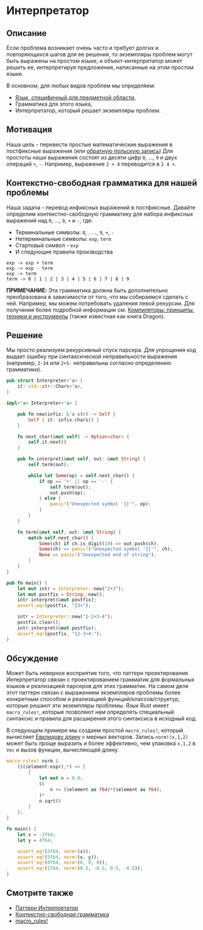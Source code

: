 # Интерпретатор

## Описание

Если проблема возникает очень часто и требует долгих и повторяющихся шагов для ее решения, то экземпляры проблем могут быть выражены на простом языке, и объект-интерпретатор может решить ее, интерпретируя предложения, написанные на этом простом языке.

В основном, для любых видов проблем мы определяем:

- [Язык, специфичный для предметной области](https://en.wikipedia.org/wiki/Domain-specific_language),
- Грамматика для этого языка,
- Интерпретатор, который решает экземпляры проблем.

## Мотивация

Наша цель - перевести простые математические выражения в постфиксные выражения
(или [обратную польскую запись](https://en.wikipedia.org/wiki/Reverse_Polish_notation))
Для простоты наши выражения состоят из десяти цифр `0`, ..., `9` и двух
операций `+`, `-`. Например, выражение `2 + 4` переводится в
`2 4 +`.

## Контекстно-свободная грамматика для нашей проблемы

Наша задача - перевод инфиксных выражений в постфиксные. Давайте определим контекстно-свободную грамматику для набора инфиксных выражений над `0`, ..., `9`, `+` и `-`,
где:

- Терминальные символы: `0`, `...`, `9`, `+`, `-`
- Нетерминальные символы: `exp`, `term`
- Стартовый символ - `exp`
- И следующие правила производства

```ignore
exp -> exp + term
exp -> exp - term
exp -> term
term -> 0 | 1 | 2 | 3 | 4 | 5 | 6 | 7 | 8 | 9
```

**ПРИМЕЧАНИЕ:** Эта грамматика должна быть дополнительно преобразована в зависимости от того, что мы собираемся сделать с ней. Например, мы можем потребовать удаления левой рекурсии. Для получения более подробной информации см. [Компиляторы: принципы, техники и инструменты](https://en.wikipedia.org/wiki/Compilers:_Principles,_Techniques,_and_Tools)
(также известная как книга Dragon).

## Решение

Мы просто реализуем рекурсивный спуск парсера. Для упрощения код
выдает ошибку при синтаксической неправильности выражения (например, `2-34` или `2+5-`
неправильны согласно определению грамматики).

```rust
pub struct Interpreter<'a> {
    it: std::str::Chars<'a>,
}

impl<'a> Interpreter<'a> {

    pub fn new(infix: &'a str) -> Self {
        Self { it: infix.chars() }
    }

    fn next_char(&mut self) -> Option<char> {
        self.it.next()
    }

    pub fn interpret(&mut self, out: &mut String) {
        self.term(out);

        while let Some(op) = self.next_char() {
            if op == '+' || op == '-' {
                self.term(out);
                out.push(op);
            } else {
                panic!("Unexpected symbol '{}'", op);
            }
        }
    }

    fn term(&mut self, out: &mut String) {
        match self.next_char() {
            Some(ch) if ch.is_digit(10) => out.push(ch),
            Some(ch) => panic!("Unexpected symbol '{}'", ch),
            None => panic!("Unexpected end of string"),
        }
    }
}

pub fn main() {
    let mut intr = Interpreter::new("2+3");
    let mut postfix = String::new();
    intr.interpret(&mut postfix);
    assert_eq!(postfix, "23+");

    intr = Interpreter::new("1-2+3-4");
    postfix.clear();
    intr.interpret(&mut postfix);
    assert_eq!(postfix, "12-3+4-");
}
```

## Обсуждение

Может быть неверное восприятие того, что паттерн проектирования Интерпретатор связан с проектированием грамматик для формальных языков и реализацией парсеров для этих грамматик.
На самом деле этот паттерн связан с выражением экземпляров проблемы более конкретным
способом и реализацией функций/классов/структур, которые решают эти экземпляры проблемы.
Язык Rust имеет `macro_rules!`, которые позволяют нам определять специальный синтаксис и правила
для расширения этого синтаксиса в исходный код.

В следующем примере мы создаем простой `macro_rules!`, который вычисляет
[Евклидову длину](https://en.wikipedia.org/wiki/Euclidean_distance) `n`
мерных векторов. Запись `norm!(x,1,2)` может быть проще выразить и более
эффективно, чем упаковка `x,1,2` в `Vec` и вызов функции, вычисляющей длину.

```rust
macro_rules! norm {
    ($($element:expr),*) => {
        {
            let mut n = 0.0;
            $(
                n += ($element as f64)*($element as f64);
            )*
            n.sqrt()
        }
    };
}

fn main() {
    let x = -3f64;
    let y = 4f64;

    assert_eq!(3f64, norm!(x));
    assert_eq!(5f64, norm!(x, y));
    assert_eq!(0f64, norm!(0, 0, 0)); 
    assert_eq!(1f64, norm!(0.5, -0.5, 0.5, -0.5));
}
```

## Смотрите также

- [Паттерн Интерпретатор](https://en.wikipedia.org/wiki/Interpreter_pattern)
- [Контекстно-свободная грамматика](https://en.wikipedia.org/wiki/Context-free_grammar)
- [macro_rules!](https://doc.rust-lang.org/rust-by-example/macros.html)
